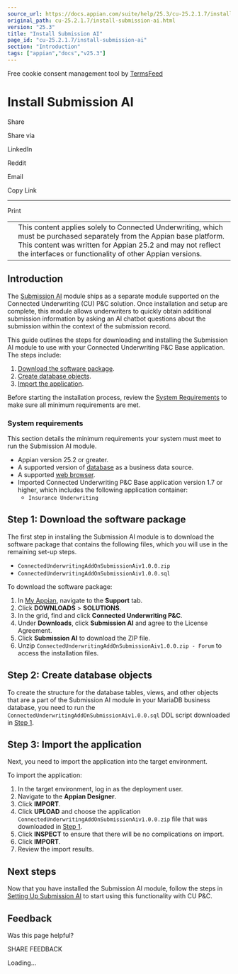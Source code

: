 ```yaml
---
source_url: https://docs.appian.com/suite/help/25.3/cu-25.2.1.7/install-submission-ai.html
original_path: cu-25.2.1.7/install-submission-ai.html
version: "25.3"
title: "Install Submission AI"
page_id: "cu-25.2.1.7/install-submission-ai"
section: "Introduction"
tags: ["appian","docs","v25.3"]
---
```



Free cookie consent management tool by [TermsFeed](https://www.termsfeed.com/)

# Install Submission AI

Share

Share via

LinkedIn

Reddit

Email

Copy Link

* * *

Print

<table><tbody><tr><td><i class="fa fa-check-square-o" aria-hidden="true"></i></td><td>This content applies solely to Connected Underwriting, which must be purchased separately from the Appian base platform. This content was written for Appian 25.2 and may not reflect the interfaces or functionality of other Appian versions.</td></tr></tbody></table>

## Introduction

The [Submission AI](cu-submission-ai-overview.html) module ships as a separate module supported on the Connected Underwriting (CU) P&C solution. Once installation and setup are complete, this module allows underwriters to quickly obtain additional submission information by asking an AI chatbot questions about the submission within the context of the submission record.

This guide outlines the steps for downloading and installing the Submission AI module to use with your Connected Underwriting P&C Base application. The steps include:

1.  [Download the software package](#step-1-download-the-software-package).
2.  [Create database objects](#step-2-create-database-objects).
3.  [Import the application](#step-3-import-the-application).

Before starting the installation process, review the [System Requirements](#system-requirements) to make sure all minimum requirements are met.

### System requirements

This section details the minimum requirements your system must meet to run the Submission AI module.

-   Appian version 25.2 or greater.
-   A supported version of [database](../System_Requirements.html#databases) as a business data source.
-   A supported [web browser](../System_Requirements.html#web-browsers).
-   Imported Connected Underwriting P&C Base application version 1.7 or higher, which includes the following application container:
    -   `Insurance Underwriting`

## Step 1: Download the software package

The first step in installing the Submission AI module is to download the software package that contains the following files, which you will use in the remaining set-up steps.

-   `ConnectedUnderwritingAddOnSubmissionAiv1.0.0.zip`
-   `ConnectedUnderwritingAddOnSubmissionAiv1.0.0.sql`

To download the software package:

1.  In [My Appian](https://forum.appian.com/suite/sites/myappian/page/support), navigate to the **Support** tab.
2.  Click **DOWNLOADS** > **SOLUTIONS**.
3.  In the grid, find and click **Connected Underwriting P&C**.
4.  Under **Downloads**, click **Submission AI** and agree to the License Agreement.
5.  Click **Submission AI** to download the ZIP file.
6.  Unzip `ConnectedUnderwritingAddOnSubmissionAiv1.0.0.zip - Forum` to access the installation files.

## Step 2: Create database objects

To create the structure for the database tables, views, and other objects that are a part of the Submission AI module in your MariaDB business database, you need to run the `ConnectedUnderwritingAddOnSubmissionAiv1.0.0.sql` DDL script downloaded in [Step 1](#step-1-download-the-software-package).

## Step 3: Import the application

Next, you need to import the application into the target environment.

To import the application:

1.  In the target environment, log in as the deployment user.
2.  Navigate to the **Appian Designer**.
3.  Click **IMPORT**.
4.  Click **UPLOAD** and choose the application `ConnectedUnderwritingAddOnSubmissionAiv1.0.0.zip` file that was downloaded in [Step 1](#step-1-download-the-software-package).
5.  Click **INSPECT** to ensure that there will be no complications on import.
6.  Click **IMPORT**.
7.  Review the import results.

## Next steps

Now that you have installed the Submission AI module, follow the steps in [Setting Up Submission AI](setting-up-submission-ai.html) to start using this functionality with CU P&C.

## Feedback

Was this page helpful?

SHARE FEEDBACK

Loading...